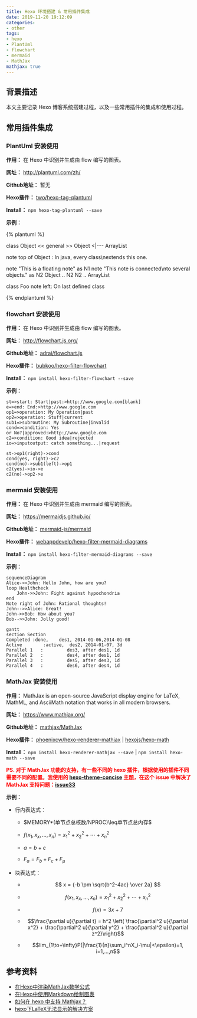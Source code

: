 ```yaml
---
title: Hexo 环境搭建 & 常用插件集成
date: 2019-11-20 19:12:09
categories:
- other
tags:
- hexo
- PlantUml
- flowchart
- mermaid
- MathJax
mathjax: true
---
```


## 背景描述

本文主要记录 Hexo 博客系统搭建过程，以及一些常用插件的集成和使用过程。

<!-- more -->

## 常用插件集成

### PlantUml 安装使用

**作用：** 在 Hexo 中识别并生成由 flow 编写的图表。

**网址：** http://plantuml.com/zh/

**Github地址：** 暂无

**Hexo插件：** [two/hexo-tag-plantuml](https://github.com/two/hexo-tag-plantuml)

**Install：** `npm hexo-tag-plantuml --save`

**示例：**

{% plantuml %}

class Object << general >>
Object <|--- ArrayList

note top of Object : In java, every class\nextends this one.

note "This is a floating note" as N1
note "This note is connected\nto several objects." as N2
Object .. N2
N2 .. ArrayList

class Foo
note left: On last defined class

{% endplantuml %}

### flowchart 安装使用

**作用：** 在 Hexo 中识别并生成由 flow 编写的图表。

**网址：** http://flowchart.js.org/

**Github地址：** [adrai/flowchart.js](https://github.com/adrai/flowchart.js)

**Hexo插件：** [bubkoo/hexo-filter-flowchart](https://github.com/bubkoo/hexo-filter-flowchart)

**Install：** `npm install hexo-filter-flowchart --save`

**示例：**

```flow
st=>start: Start|past:>http://www.google.com[blank]
e=>end: End:>http://www.google.com
op1=>operation: My Operation|past
op2=>operation: Stuff|current
sub1=>subroutine: My Subroutine|invalid
cond=>condition: Yes
or No?|approved:>http://www.google.com
c2=>condition: Good idea|rejected
io=>inputoutput: catch something...|request

st->op1(right)->cond
cond(yes, right)->c2
cond(no)->sub1(left)->op1
c2(yes)->io->e
c2(no)->op2->e
```

### mermaid 安装使用

**作用：** 在 Hexo 中识别并生成由 mermaid 编写的图表。

**网址：** https://mermaidjs.github.io/

**Github地址：** [mermaid-js/mermaid](https://github.com/mermaid-js/mermaid)

**Hexo插件：** [webappdevelp/hexo-filter-mermaid-diagrams](https://github.com/webappdevelp/hexo-filter-mermaid-diagrams)

**Install：** `npm install hexo-filter-mermaid-diagrams --save`

**示例：**

```mermaid
sequenceDiagram
Alice->>John: Hello John, how are you?
loop Healthcheck
    John->>John: Fight against hypochondria
end
Note right of John: Rational thoughts!
John-->>Alice: Great!
John->>Bob: How about you?
Bob-->>John: Jolly good!
```

```mermaid
gantt
section Section
Completed :done,    des1, 2014-01-06,2014-01-08
Active        :active,  des2, 2014-01-07, 3d
Parallel 1   :         des3, after des1, 1d
Parallel 2   :         des4, after des1, 1d
Parallel 3   :         des5, after des3, 1d
Parallel 4   :         des6, after des4, 1d
```

### MathJax 安装使用

**作用：** MathJax is an open-source JavaScript display engine for LaTeX, MathML, and AsciiMath notation that works in all modern browsers.

**网址：** https://www.mathjax.org/

**Github地址：** [mathjax/MathJax](https://github.com/mathjax/MathJax)

**Hexo插件：** [phoenixcw/hexo-renderer-mathjax](https://github.com/phoenixcw/hexo-renderer-mathjax) | [hexojs/hexo-math](https://github.com/hexojs/hexo-math)

**Install：** `npm install hexo-renderer-mathjax --save` | `npm install hexo-math --save`

<font color="red">**PS. 对于 MathJax 功能的支持，有一些不同的 hexo 插件，根据使用的插件不同需要不同的配置。我使用的 [hexo-theme-concise](https://github.com/sanonz/hexo-theme-concise) 主题，在这个 issue 中解决了 MathJax 支持问题：[issue33](https://github.com/sanonz/hexo-theme-concise/issues/33)**</font>

**示例：**

- 行内表达式：

  - $MEMORY*(单节点总核数/NPROC)\leq单节点总内存$

  - $f(x_1,x_x,\ldots,x_n) = x_1^2 + x_2^2 + \cdots + x_n^2$

  - $a = b + c$

  - $F_a = F_b + F_c + F_{\mu}$

- 块表达式：

  - $$ x = {-b \pm \sqrt{b^2-4ac} \over 2a} $$

  - $$ f(x_1,x_x,\ldots,x_n) = x_1^2 + x_2^2 + \cdots + x_n^2 $$

  - $$f(x) = 3x + 7$$

  - $$\frac{\partial u}{\partial t}
= h^2 \left( \frac{\partial^2 u}{\partial x^2} +
\frac{\partial^2 u}{\partial y^2} +
\frac{\partial^2 u}{\partial z^2}\right)$$

  - $$lim_{1\to+\infty}P(|\frac{1}{n}\sum_i^nX_i-\mu|<\epsilon)=1, i=1,...,n$$

## 参考资料
- [在Hexo中渲染MathJax数学公式](https://www.jianshu.com/p/7ab21c7f0674)
- [在Hexo中使用Markdown绘制图表](https://segmentfault.com/a/1190000020123689?utm_source=tag-newest)
- [如何在 hexo 中支持 Mathjax？](https://blog.csdn.net/u014630987/article/details/78670258)
- [hexo下LaTeX无法显示的解决方案](https://blog.csdn.net/crazy_scott/article/details/79293576)



